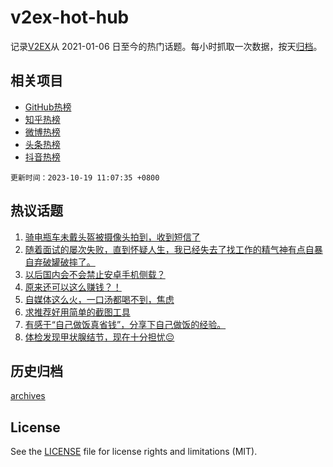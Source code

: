 # v2ex-hot-hub

 记录[V2EX](https://www.v2ex.com/)从 2021-01-06 日至今的热门话题。每小时抓取一次数据，按天[归档](archives)。
 
 ## 相关项目

- [GitHub热榜](https://github.com/lonnyzhang423/github-hot-hub)
- [知乎热榜](https://github.com/lonnyzhang423/zhihu-hot-hub)
- [微博热榜](https://github.com/lonnyzhang423/weibo-hot-hub)
- [头条热榜](https://github.com/lonnyzhang423/toutiao-hot-hub)
- [抖音热榜](https://github.com/lonnyzhang423/douyin-hot-hub)


 `更新时间：2023-10-19 11:07:35 +0800`

## 热议话题

1. [骑电瓶车未戴头盔被摄像头拍到，收到短信了](https://www.v2ex.com/t/983079)
1. [随着面试的屡次失败，直到怀疑人生，我已经失去了找工作的精气神有点自暴自弃破罐破摔了。](https://www.v2ex.com/t/983073)
1. [以后国内会不会禁止安卓手机侧载？](https://www.v2ex.com/t/983248)
1. [原来还可以这么赚钱？！](https://www.v2ex.com/t/983344)
1. [自媒体这么火，一口汤都喝不到，焦虑](https://www.v2ex.com/t/983237)
1. [求推荐好用简单的截图工具](https://www.v2ex.com/t/983168)
1. [有感于“自己做饭真省钱”，分享下自己做饭的经验。](https://www.v2ex.com/t/983121)
1. [体检发现甲状腺结节，现在十分担忧😔](https://www.v2ex.com/t/983089)

## 历史归档

[archives](archives)

## License

See the [LICENSE](LICENSE) file for license rights and limitations (MIT).
